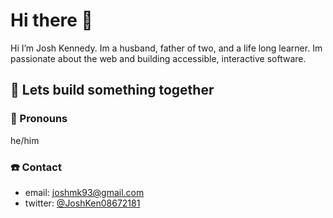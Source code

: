 # Hi there 👋

Hi I’m Josh Kennedy. Im a husband, father of two, and a life long learner. Im passionate about the web and building accessible, interactive software.

## :rocket: Lets build something together

### :boy: Pronouns

he/him

### :phone: Contact

- email: [joshmk93@gmail.com](mailto:joshmk93@gmail.com)
- twitter: [@JoshKen08672181](https://twitter.com/JoshKen08672181)


